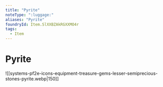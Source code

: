 ```yaml
---
title: "Pyrite"
noteType: ":luggage:"
aliases: "Pyrite"
foundryId: Item.SlXXBZAkRGXXMO4r
tags:
  - Item
---
```


# Pyrite
![[systems-pf2e-icons-equipment-treasure-gems-lesser-semiprecious-stones-pyrite.webp|150]]
